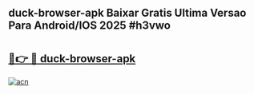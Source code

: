 ## duck-browser-apk Baixar Gratis Ultima Versao Para Android/IOS 2025 #h3vwo

# <h2><a href="https://ainizakaria.my?title=duck-browser-apk&ref=20M">🔗👉 🔴 duck-browser-apk</a></h2>

[![acn](https://github.com/user-attachments/assets/0f9c940e-d8b0-45ae-aac7-cd30a18b3e1c)](https://ainizakaria.my?title=duck-browser-apk&ref=20M)

